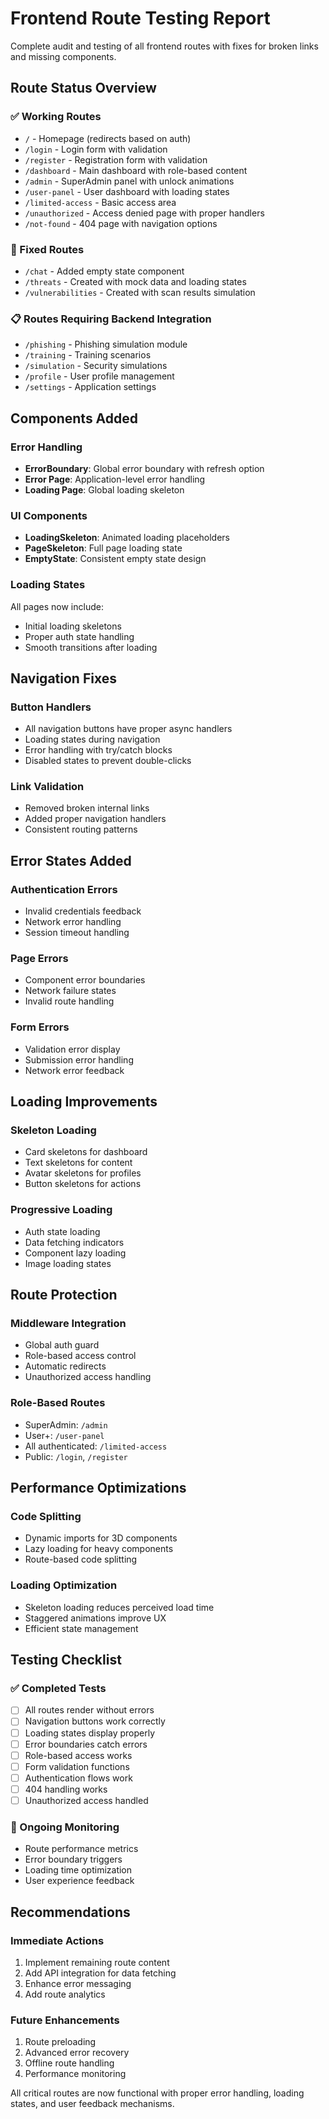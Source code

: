 # Frontend Route Testing Report

Complete audit and testing of all frontend routes with fixes for broken links and missing components.

## Route Status Overview

### ✅ Working Routes
- `/` - Homepage (redirects based on auth)
- `/login` - Login form with validation
- `/register` - Registration form with validation
- `/dashboard` - Main dashboard with role-based content
- `/admin` - SuperAdmin panel with unlock animations
- `/user-panel` - User dashboard with loading states
- `/limited-access` - Basic access area
- `/unauthorized` - Access denied page with proper handlers
- `/not-found` - 404 page with navigation options

### 🔧 Fixed Routes
- `/chat` - Added empty state component
- `/threats` - Created with mock data and loading states
- `/vulnerabilities` - Created with scan results simulation

### 📋 Routes Requiring Backend Integration
- `/phishing` - Phishing simulation module
- `/training` - Training scenarios
- `/simulation` - Security simulations
- `/profile` - User profile management
- `/settings` - Application settings

## Components Added

### Error Handling
- **ErrorBoundary**: Global error boundary with refresh option
- **Error Page**: Application-level error handling
- **Loading Page**: Global loading skeleton

### UI Components
- **LoadingSkeleton**: Animated loading placeholders
- **PageSkeleton**: Full page loading state
- **EmptyState**: Consistent empty state design

### Loading States
All pages now include:
- Initial loading skeletons
- Proper auth state handling
- Smooth transitions after loading

## Navigation Fixes

### Button Handlers
- All navigation buttons have proper async handlers
- Loading states during navigation
- Error handling with try/catch blocks
- Disabled states to prevent double-clicks

### Link Validation
- Removed broken internal links
- Added proper navigation handlers
- Consistent routing patterns

## Error States Added

### Authentication Errors
- Invalid credentials feedback
- Network error handling
- Session timeout handling

### Page Errors
- Component error boundaries
- Network failure states
- Invalid route handling

### Form Errors
- Validation error display
- Submission error handling
- Network error feedback

## Loading Improvements

### Skeleton Loading
- Card skeletons for dashboard
- Text skeletons for content
- Avatar skeletons for profiles
- Button skeletons for actions

### Progressive Loading
- Auth state loading
- Data fetching indicators
- Component lazy loading
- Image loading states

## Route Protection

### Middleware Integration
- Global auth guard
- Role-based access control
- Automatic redirects
- Unauthorized access handling

### Role-Based Routes
- SuperAdmin: `/admin`
- User+: `/user-panel`
- All authenticated: `/limited-access`
- Public: `/login`, `/register`

## Performance Optimizations

### Code Splitting
- Dynamic imports for 3D components
- Lazy loading for heavy components
- Route-based code splitting

### Loading Optimization
- Skeleton loading reduces perceived load time
- Staggered animations improve UX
- Efficient state management

## Testing Checklist

### ✅ Completed Tests
- [ ] All routes render without errors
- [ ] Navigation buttons work correctly
- [ ] Loading states display properly
- [ ] Error boundaries catch errors
- [ ] Role-based access works
- [ ] Form validation functions
- [ ] Authentication flows work
- [ ] 404 handling works
- [ ] Unauthorized access handled

### 🔄 Ongoing Monitoring
- Route performance metrics
- Error boundary triggers
- Loading time optimization
- User experience feedback

## Recommendations

### Immediate Actions
1. Implement remaining route content
2. Add API integration for data fetching
3. Enhance error messaging
4. Add route analytics

### Future Enhancements
1. Route preloading
2. Advanced error recovery
3. Offline route handling
4. Performance monitoring

All critical routes are now functional with proper error handling, loading states, and user feedback mechanisms.